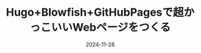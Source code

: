 ---
title: "Hugo+Blowfish+GitHubPagesで超かっこいいWebページをつくる"
date: 2024-11-28
externalUrl: "https://qiita.com/yuubinnkyoku_mk/items/60fb608bc006a1c19f81"
summary: "Qiita に記事を投稿しました！"
showReadingTime: false
_build:
  render: "false"
  list: "local"
---
